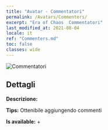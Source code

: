 ```yaml
---
title: "Avatar - Commentatori"
permalink: /Avatars/Commenters/
excerpt: "Era of Chaos  Commentatori"
last_modified_at: 2021-08-04
locale: it
ref: "Commenters.md"
toc: false
classes: wide
---
```

 ![Commentatori](/images/a/avatarFrame_14.png)

## Dettagli

 **Descrizione:**  

 **Tips:** Ottenibile aggiungendo commenti 

 **Is available:**  + 


